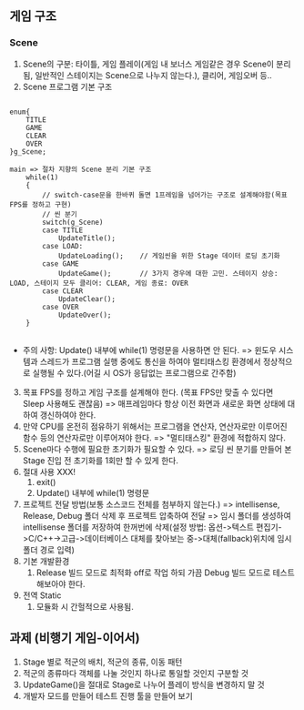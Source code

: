 ## 게임 구조
### Scene
1. Scene의 구분: 타이틀, 게임 플레이(게임 내 보너스 게임같은 경우 Scene이 분리됨, 일반적인 스테이지는 Scene으로 나누지 않는다.), 클리어, 게임오버 등..
2. Scene 프로그램 기본 구조
<pre>
<code>
enum{
	TITLE
	GAME
	CLEAR
	OVER
}g_Scene;

main => 절차 지향의 Scene 분리 기본 구조
	while(1)
	{
		// switch-case문을 한바퀴 돌면 1프레임을 넘어가는 구조로 설계해야함(목표 FPS를 정하고 구현)
		// 씬 분기
		switch(g_Scene)
		case TITLE
			UpdateTitle();
		case LOAD:
			UpdateLoading();	// 게임씬을 위한 Stage 데이터 로딩 초기화
		case GAME
			UpdateGame();		// 3가지 경우에 대한 고민. 스테이지 상승: LOAD, 스테이지 모두 클리어: CLEAR, 게임 종료: OVER
		case CLEAR
			UpdateClear();
		case OVER
			UpdateOver();
	}
</code>
</pre>
* 주의 사항: Update() 내부에 while(1) 명령문을 사용하면 안 된다.
	=> 윈도우 시스템과 스레드가 프로그램 실행 중에도 통신을 하여야 멀티태스킹 환경에서 정상적으로 실행될 수 있다.(어길 시 OS가 응답없는 프로그램으로 간주함)
3. 목표 FPS를 정하고 게임 구조를 설계해야 한다. (목표 FPS만 맞출 수 있다면 Sleep 사용해도 괜찮음)
	=> 매프레임마다 항상 이전 화면과 새로운 화면 상태에 대하여 갱신하여야 한다.
4. 만약 CPU를 온전히 점유하기 위해서는 프로그램을 연산자, 연산자로만 이루어진 함수 등의 연산자로만 이루어져야 한다. => "멀티태스킹" 환경에 적합하지 않다.
5. Scene마다 수행에 필요한 초기화가 필요할 수 있다. => 로딩 씬 분기를 만들어 본 Stage 진입 전 초기화를 1회만 할 수 있게 한다.
6. 절대 사용 XXX!
	1) exit()
	2) Update() 내부에 while(1) 명령문
7. 프로젝트 전달 방법(보통 소스코드 전체를 첨부하지 않는다.)
	=> intellisense, Release, Debug 폴더 삭제 후 프로젝트 압축하여 전달
	=> 임시 폴더를 생성하여 intellisense 폴더를 저장하여 한꺼번에 삭제(설정 방법: 옵션->텍스트 편집기->C/C++->고급->데이터베이스 대체를 찾아보는 중->대체(fallback)위치에 임시 폴더 경로 입력)
8. 기본 개발환경
	1) Release 빌드 모드로 최적화 off로 작업 하되 가끔 Debug 빌드 모드로 테스트 해보아야 한다.
9. 전역 Static
	1) 모듈화 시 간헐적으로 사용됨.

## 과제 (비행기 게임-이어서)
 1. Stage 별로 적군의 배치, 적군의 종류, 이동 패턴
 2. 적군의 종류마다 객체를 나눌 것인지 하나로 통일할 것인지 구분할 것
 3. UpdateGame()을 절대로 Stage로 나누어 플레이 방식을 변경하지 말 것
 4. 개발자 모드를 만들어 테스트 진행 툴을 만들어 보기

